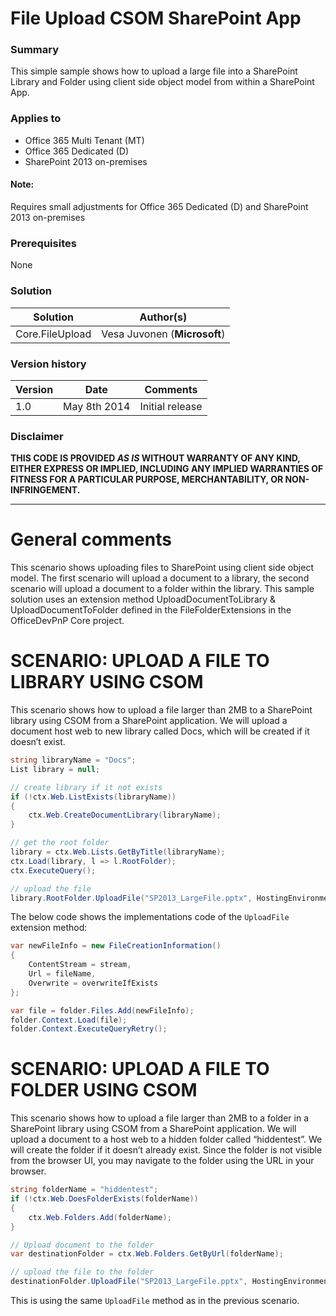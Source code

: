 # File Upload CSOM SharePoint App #

### Summary ###
This simple sample shows how to upload a large file into a SharePoint Library and Folder using client side object model from within a SharePoint App.

### Applies to ###
-  Office 365 Multi Tenant (MT)
-  Office 365 Dedicated (D) 
-  SharePoint 2013 on-premises

#### Note: ####
Requires small adjustments for Office 365 Dedicated (D) and SharePoint 2013 on-premises

### Prerequisites ###
None

### Solution ###
Solution | Author(s)
---------|----------
Core.FileUpload | Vesa Juvonen (**Microsoft**)

### Version history ###
Version  | Date | Comments
---------| -----| --------
1.0  | May 8th 2014 | Initial release

### Disclaimer ###
**THIS CODE IS PROVIDED *AS IS* WITHOUT WARRANTY OF ANY KIND, EITHER EXPRESS OR IMPLIED, INCLUDING ANY IMPLIED WARRANTIES OF FITNESS FOR A PARTICULAR PURPOSE, MERCHANTABILITY, OR NON-INFRINGEMENT.**


----------

# General comments #
This scenario shows uploading files to SharePoint using client side object model.  The first scenario will upload a document to a library, the second scenario will upload a document to a folder within the library. This sample solution uses an extension method UploadDocumentToLibrary & UploadDocumentToFolder defined in the FileFolderExtensions in the OfficeDevPnP Core project.

# SCENARIO: UPLOAD A FILE TO LIBRARY USING CSOM #
This scenario shows how to upload a file larger than 2MB to a SharePoint library using CSOM from a SharePoint application.  We will upload a document host web to new library called Docs, which will be created if it doesn’t exist.

```C#
string libraryName = "Docs";
List library = null;

// create library if it not exists
if (!ctx.Web.ListExists(libraryName))
{
    ctx.Web.CreateDocumentLibrary(libraryName);
}

// get the root folder
library = ctx.Web.Lists.GetByTitle(libraryName);
ctx.Load(library, l => l.RootFolder); 
ctx.ExecuteQuery();

// upload the file
library.RootFolder.UploadFile("SP2013_LargeFile.pptx", HostingEnvironment.MapPath(string.Format("~/{0}", "Resources/SP2013_LargeFile.pptx")), true);
```

The below code shows the implementations code of the `UploadFile` extension method:

```C#
var newFileInfo = new FileCreationInformation()
{
    ContentStream = stream,
    Url = fileName,
    Overwrite = overwriteIfExists
};

var file = folder.Files.Add(newFileInfo);
folder.Context.Load(file);
folder.Context.ExecuteQueryRetry();
```

# SCENARIO: UPLOAD A FILE TO FOLDER USING CSOM #
This scenario shows how to upload a file larger than 2MB to a folder in a SharePoint library using CSOM from a SharePoint application.  We will upload a document to a host web to a hidden folder called “hiddentest”. We will create the folder if it doesn’t already exist. Since the folder is not visible from the browser UI, you may navigate to the folder using the URL in your browser.

```C#
string folderName = "hiddentest";
if (!ctx.Web.DoesFolderExists(folderName))
{
    ctx.Web.Folders.Add(folderName);
}

// Upload document to the folder
var destinationFolder = ctx.Web.Folders.GetByUrl(folderName);

// upload the file to the folder
destinationFolder.UploadFile("SP2013_LargeFile.pptx", HostingEnvironment.MapPath(string.Format("~/{0}", "Resources/SP2013_LargeFile.pptx")), true);
```

This is using the same `UploadFile` method as in the previous scenario.